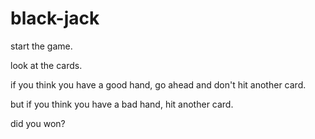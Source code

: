 # black-jack

start the game.

look at the cards.

if you think you have a good hand, go ahead and don't hit another card.

but if you think you have a bad hand, hit another card.

did you won? 
